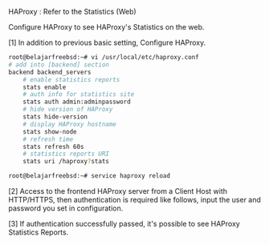 HAProxy : Refer to the Statistics (Web)
 	
Configure HAProxy to see HAProxy's Statistics on the web.

[1]	In addition to previous basic setting, Configure HAProxy.
```sh
root@belajarfreebsd:~# vi /usr/local/etc/haproxy.conf
# add into [backend] section
backend backend_servers
    # enable statistics reports
    stats enable
    # auth info for statistics site
    stats auth admin:adminpassword
    # hide version of HAProxy
    stats hide-version
    # display HAProxy hostname
    stats show-node
    # refresh time
    stats refresh 60s
    # statistics reports URI
    stats uri /haproxy?stats

root@belajarfreebsd:~# service haproxy reload
```
[2]	Access to the frontend HAProxy server from a Client Host with HTTP/HTTPS, then authentication is required like follows, input the user and password you set in configuration.

[3]	If authentication successfully passed, it's possible to see HAProxy Statistics Reports.
